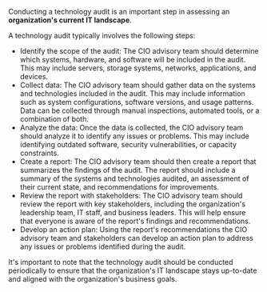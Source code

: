 Conducting a technology audit is an important step in assessing an **organization's current IT landscape**. 

A technology audit typically involves the following steps:
- Identify the scope of the audit: The CIO advisory team should determine which systems, hardware, and software will be included in the audit. This may include servers, storage systems, networks, applications, and devices.
- Collect data: The CIO advisory team should gather data on the systems and technologies included in the audit. This may include information such as system configurations, software versions, and usage patterns. Data can be collected through manual inspections, automated tools, or a combination of both.
- Analyze the data: Once the data is collected, the CIO advisory team should analyze it to identify any issues or problems. This may include identifying outdated software, security vulnerabilities, or capacity constraints.
- Create a report: The CIO advisory team should then create a report that summarizes the findings of the audit. The report should include a summary of the systems and technologies audited, an assessment of their current state, and recommendations for improvements.
- Review the report with stakeholders: The CIO advisory team should review the report with key stakeholders, including the organization's leadership team, IT staff, and business leaders. This will help ensure that everyone is aware of the report's findings and recommendations.
- Develop an action plan: Using the report's recommendations the CIO advisory team and stakeholders can develop an action plan to address any issues or problems identified during the audit.

It's important to note that the technology audit should be conducted periodically to ensure that the organization's IT landscape stays up-to-date and aligned with the organization's business goals. 